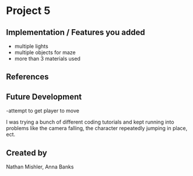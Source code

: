 # Project 5
## Implementation / Features you added
- multiple lights
- multiple objects for maze
- more than 3 materials used
  

## References

## Future Development
-attempt to get player to move

I was trying a bunch of different coding tutorials and kept running into problems like the camera falling, the character repeatedly jumping in place, ect.

## Created by
Nathan Mishler, Anna Banks
